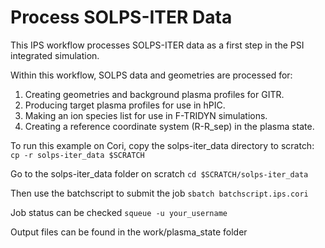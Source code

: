 # Process SOLPS-ITER Data
This IPS workflow processes SOLPS-ITER data as a first step in the PSI integrated simulation.

Within this workflow, SOLPS data and geometries are processed for:
1. Creating geometries and background plasma profiles for GITR.
2. Producing target plasma profiles for use in hPIC.
3. Making an ion species list for use in F-TRIDYN simulations.
4. Creating a reference coordinate system (R-R_sep) in the plasma state. 

To run this example on Cori, copy the solps-iter_data directory to scratch:
```cp -r solps-iter_data $SCRATCH```

Go to the solps-iter_data folder on scratch
```cd $SCRATCH/solps-iter_data```

Then use the batchscript to submit the job
```sbatch batchscript.ips.cori```

Job status can be checked
```squeue -u your_username```

Output files can be found in the work/plasma_state folder
